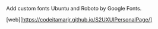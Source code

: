 Add custom fonts Ubuntu and Roboto by Google Fonts.

[web][https://codeitamarjr.github.io/S2UXUIPersonalPage/]
